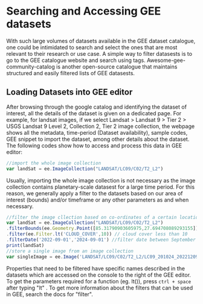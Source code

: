 # Searching and Accessing GEE datasets
With such large volumes of datasets available in the GEE dataset catalogue, one could be intimidated to search and select the
ones that are most relevant to their research or use case. 
A simple way to filter datasests is to go to the GEE catalogue website and search using tags.
Awesome-gee-community-catalog is another open-source catalogue that maintains structured and easily filtered lists of 
GEE datasests.

## Loading Datasets into GEE editor
After browsing through the google catalog and identifying the dataset of interest, all the details of the dataset is given on
a dedicated page.
For example, for landsat images, if we select Landsat > Landsat 9 > Tier 2 > USGS Landsat 9 Level 2, 
Collection 2, Tier 2 image collection, the webpage shows all the metadata, time-period (Dataset availability), sample codes,
GEE snippet to import the dataset, among other details about the dataset. The following codes show how to access and process
this data in GEE editor:
```Javascript
//import the whole image collection
var landSat = ee.ImageCollection("LANDSAT/LC09/C02/T2_L2")
```
Usually, importing the whole image collection is not necessary as the image collection contains planetary-scale datasest for 
a large time period.
For this reason, we generally apply a filter to the datasets based on our area of interest (bounds) and/or timeframe or any
other parameters as and when necessary.
```Javascript
//filter the image cllection based on co-ordinates of a certain location on earth (here kathmandu)
var landSat = ee.ImageCollection("LANDSAT/LC09/C02/T2_L2")
.filterBounds(ee.Geometry.Point([85.31790903605975,27.694708089293155])) // Kathmandu images only
.filter(ee.Filter.lt('CLOUD_COVER',10)) // cloud cover less than 10
.filterDate('2022-09-01','2024-09-01') //filter date between September 1, 2022  to September 1, 2024
print(landSat)
//store a single image from an image collection
var singleImage = ee.Image('LANDSAT/LC09/C02/T2_L2/LC09_201024_20221209')
```
Properties that need to be filtered have specific names described in the datasets which are accessed on the console to 
the right of the GEE editor. 
To get the parameters required for a function (eg. lt()), press `ctrl + space` after typing "lt" . 
To get more information about the filters that can be used in GEE, search the docs for "filter".

